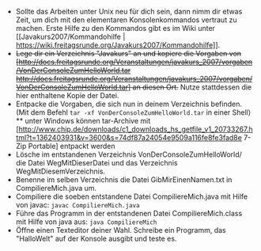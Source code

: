 * Sollte das Arbeiten unter Unix neu für dich sein, dann nimm dir etwas Zeit, um dich mit den elementaren Konsolenkommandos vertraut zu machen. Erste Hilfe zu den Kommandos gibt es im Wiki unter [[Javakurs2007/Kommandohilfe | https://wiki.freitagsrunde.org/Javakurs2007/Kommandohilfe]].
* ~~Lege dir ein Verzeichnis "Javakurs" an und kopiere die Vorgaben von [http://docs.freitagsrunde.org/Veranstaltungen/javakurs_2007/vorgaben/VonDerConsoleZumHelloWorld.tar http://docs.freitagsrunde.org/Veranstaltungen/javakurs_2007/vorgaben/VonDerConsoleZumHelloWorld.tar] an diesen Ort.~~ Nutze stattdessen die hier enthaltene Kopie der Datei.
* Entpacke die Vorgaben, die sich nun in deinem Verzeichnis befinden. (Mit dem Befehl <code>tar -xf VonDerConsoleZumHelloWorld.tar</code> in einer Shell)
** unter Windows können tar-Archive mit [http://www.chip.de/downloads/c1_downloads_hs_getfile_v1_20733267.html?t=1362403931&v=3600&s=74df87a24054e9509a116fe8fe3fad8e 7-Zip Portable] entpackt werden
* Lösche im entstandenen Verzeichnis VonDerConsoleZumHelloWorld/ die Datei WegMitDieserDatei und das Verzeichnis WegMitDiesemVerzeichnis.
* Benenne im selben Verzeichnis die Datei GibMirEinenNamen.txt in CompiliereMich.java um.
* Compiliere die soeben entstandene Datei CompiliereMich.java mit Hilfe von javac: <code>javac CompiliereMich.java</code>
* Führe das Programm in der entstandenen Datei CompiliereMich.class mit Hilfe von java aus: <code>java CompiliereMich</code>
* Öffne einen Texteditor deiner Wahl. Schreibe ein Programm, das "HalloWelt" auf der Konsole ausgibt und teste es.
